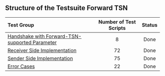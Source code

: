 
## Structure of the Testsuite Forward TSN
| Test Group                                                                             |   Number of Test Scripts | Status        |
| :------------------------------------------------------------------------------------- | :----------------------: | :-----------: |
| [Handshake with Forward-TSN-supported Parameter](handshake-with-forward-tsn/README.md) |                        8 | Done          |
| [Receiver Side Implementation](receiver-side-implementation/README.md)                 |                       72 | Done          |
| [Sender Side Implementation](sender-side-implementation/README.md)                     |                       75 | Done          |
| [Error Cases](error-cases/README.md)                                                   |                       22 | Done          |

